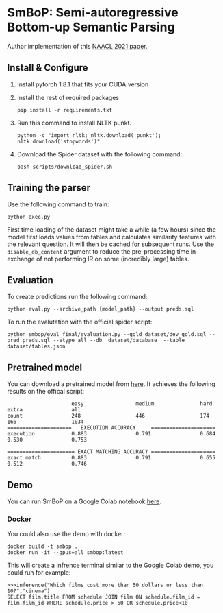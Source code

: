 # SmBoP: Semi-autoregressive Bottom-up Semantic Parsing 


Author implementation of this [NAACL 2021 paper](https://arxiv.org/abs/2010.12412).

## Install & Configure

1. Install pytorch 1.8.1 that fits your CUDA version 

    
2. Install the rest of required packages
    ```
    pip install -r requirements.txt
    ```
    
3. Run this command to install NLTK punkt.
    ```
    python -c "import nltk; nltk.download('punkt'); nltk.download('stopwords')"
    ```

4. Download the Spider dataset with the following command:
    ```
    bash scripts/download_spider.sh 
    ```

## Training the parser
Use the following command to train:
```
python exec.py 
``` 

First time loading of the dataset might take a while (a few hours) since the model first loads values from tables and calculates similarity features with the relevant question. It will then be cached for subsequent runs. Use the `disable_db_content` argument to reduce the pre-processing time in exchange of not performing IR on some (incredibly large) tables.


## Evaluation
To create predictions run the following command:
```
python eval.py --archive_path {model_path} --output preds.sql
``` 
To run the evalutation with the official spider script:

```
python smbop/eval_final/evaluation.py --gold dataset/dev_gold.sql --pred preds.sql --etype all --db  dataset/database  --table dataset/tables.json
``` 

## Pretrained model
You can download a pretrained model from [here](https://drive.google.com/file/d/1pQvg2sT7h9t_srgmN1nGGMfIPa62U9ag/view?usp=sharing).
It achieves the following results on the offical script:

```
                     easy                 medium               hard                 extra                all                 
count                248                  446                  174                  166                  1034                
=====================   EXECUTION ACCURACY     =====================
execution            0.883                0.791                0.684                0.530                0.753             

====================== EXACT MATCHING ACCURACY =====================
exact match          0.883                0.791                0.655                0.512                0.746
``` 

## Demo
You can run SmBoP on a Google Colab notebook [here](https://colab.research.google.com/drive/1KGlETGn9wngUPQrkFfa7ySecU-t_I3Y2#scrollTo=X1v6F3TlOMKH).


### Docker
You could also use the demo with docker:
```
docker build -t smbop .
docker run -it --gpus=all smbop:latest
```

This will create a infrence terminal similar to the Google Colab demo, you could  run for example:
```
>>>inference("Which films cost more than 50 dollars or less than 10?","cinema")
SELECT film.title FROM schedule JOIN film ON schedule.film_id = film.film_id WHERE schedule.price > 50 OR schedule.price<10
```
<!-- 


1

You should get results similar to the following (the `sql_match` is the one measured in the official evaluation test):
```
  "best_validation__match/exact_match": 0.3911764705882353,
  "best_validation_sql_match": 0.4931372549019608,
  "best_validation__others/action_similarity": 0.5847554769212673,
  "best_validation__match/match_single": 0.6383763837638377,
  "best_validation__match/match_hard": 0.3284518828451883,
  "best_validation_beam_hit": 0.6127450980392157,
  "best_validation_loss": 8.254135131835938
  "best_epoch": 71
```

## Training the re-ranker

1. First, you will need to run the trained parser to output a set of candidates for each one of the spider examples.
This will be the dataset that the re-ranker is trained on.

Use the following AllenNLP command to create the training dataset (this currently requires a few hours to produce,
and will require a few optimizations or reducing beam size to improve this running-time):

```
allennlp predict experiments/experiment dataset/train_spider.json \
--use-dataset-reader --predictor spider_candidates --cuda-device=0 --silent \
--output-file experiments/experiment/candidates_train.json \
--include-package models.semantic_parsing.spider_parser \
--include-package dataset_readers.spider \
--include-package predictors.spider_predictor_candidates \ 
--weights-file experiments/experiment/best.th \
-o "{\"dataset_reader\":{\"keep_if_unparsable\":true}}"
```

3. Use the following AllenNLP command to create the validation dataset:

```
allennlp predict experiments/experiment dataset/dev.json \
--use-dataset-reader --predictor spider_candidates --cuda-device=0 --silent \
--output-file experiments/experiment/candidates_dev.json \
--include-package models.semantic_parsing.spider_parser \
--include-package dataset_readers.spider \
--include-package predictors.spider_predictor_candidates \ 
--weights-file experiments/experiment/best.th \
-o "{\"dataset_reader\":{\"keep_if_unparsable\":true}}"
```

4. Use the following AllenNLP command to train the re-ranker:
```
allennlp train train_configs/defaults_rerank.jsonnet -s experiments/experiment_rerank \
--include-package models.semantic_parsing.spider_reranker \
--include-package dataset_readers.spider_rerank
```

You should get results similar to the following:
```
  "best_query_accuracy": 0.528046421663443,
  "best_query_accuracy_single": 0.6660869565217391,
  "best_query_accuracy_multi": 0.355119825708061,
  "best_validation_loss": 8.254135131835938
  "best_epoch": 82,
```

## Trained models

You can skip the above steps and download our trained models:
https://drive.google.com/open?id=1NdSubOVx6IsCpNvkzjTPovsIHEuuebyi

This includes (1) the parser model, (2) the output train/dev candidates and (3) the re-ranker model. 

## Inference

Use the following AllenNLP command to output a file with the predicted queries.

This will require both models (parser and re-ranker) to exist, but will work without the candidates files (it creates
the queries candidates in the process).

```
allennlp predict experiments/experiment dataset/dev.json \
--predictor spider_predict_complete \
--use-dataset-reader \
--cuda-device=0 \
--output-file output.sql \
--silent \
--include-package models.semantic_parsing.spider_parser \
--include-package dataset_readers.spider \
--include-package predictors.spider_predictor_complete \
--weights-file experiments/experiment/best.th \
-o "{\"dataset_reader\":{\"keep_if_unparsable\":true}}"
``` -->
